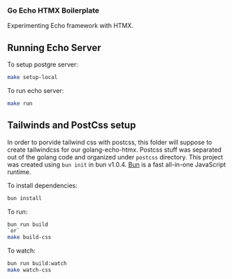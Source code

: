 ### Go Echo HTMX Boilerplate

Experimenting Echo framework with HTMX.

## Running Echo Server

To setup postgre server:

```bash
make setup-local
```

To run echo server:

```bash
make run
```

## Tailwinds and PostCss setup

In order to porvide tailwind css with postcss, this folder will suppose to create tailwindcss for our golang-echo-htmx. Postcss stuff was separated out of the golang code and organized under `postcss` directory.
This project was created using `bun init` in bun v1.0.4. [Bun](https://bun.sh) is a fast all-in-one JavaScript runtime.

To install dependencies:

```bash
bun install
```

To run:

```bash
bun run build
`or`
make build-css
```

To watch:

```bash
bun run build:watch
make watch-css
```
